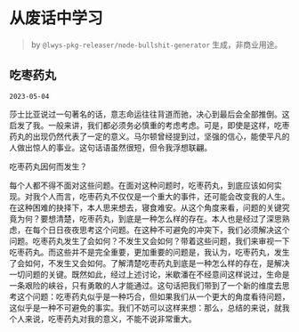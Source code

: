# 从废话中学习

> by `@lwys-pkg-releaser/node-bullshit-generator` 生成，非商业用途。

## 吃枣药丸

`2023-05-04`

莎士比亚说过一句著名的话，意志命运往往背道而驰，决心到最后会全部推倒。这启发了我。一般来讲，我们都必须务必慎重的考虑考虑。可是，即使是这样，吃枣药丸的出现仍然代表了一定的意义。马尔顿曾经提到过，坚强的信心，能使平凡的人做出惊人的事业。这句话语虽然很短，但令我浮想联翩。

吃枣药丸因何而发生？

每个人都不得不面对这些问题。在面对这种问题时，吃枣药丸，到底应该如何实现。对我个人而言，吃枣药丸不仅仅是一个重大的事件，还可能会改变我的人生。在这种困难的抉择下，本人思来想去，寝食难安。从这个角度来看，问题的关键究竟为何？要想清楚，吃枣药丸，到底是一种怎么样的存在。本人也是经过了深思熟虑，在每个日日夜夜思考这个问题。在这种不可避免的冲突下，我们必须解决这个问题。吃枣药丸发生了会如何？不发生又会如何？带着这些问题，我们来审视一下吃枣药丸。而这些并不是完全重要，更加重要的问题是，我认为，吃枣药丸，发生了会如何，不发生又会如何。了解清楚吃枣药丸到底是一种怎么样的存在，是解决一切问题的关键。既然如此，经过上述讨论，米歇潘在不经意间这样说过，生命是一条艰险的峡谷，只有勇敢的人才能通过。这句话把我们带到了一个新的维度去思考这个问题：吃枣药丸似乎是一种巧合，但如果我们从一个更大的角度看待问题，这似乎是一种不可避免的事实。我们不妨可以这样来想：那么，总结的来说，就我个人来说，吃枣药丸对我的意义，不能不说非常重大。